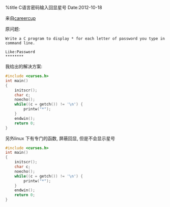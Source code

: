 %title C语言密码输入回显星号
Date:2012-10-18

来自[careercup](http://www.careercup.com/question?id=14866702)

原问题:

```
Write a C program to display * for each letter of password you type in command line.

Like:Password
********
```

我给出的解决方案:
```c
#include <curses.h>
int main()
{
	initscr(); 
	char c;
	noecho(); 
	while((c = getch()) != '\n') {
		printw("*");
	}
	endwin(); 
	return 0;
}
```

另外linux 下有专门的函数, 屏蔽回显, 但是不会显示星号

```c
#include <curses.h>
int main()
{
	initscr(); 
	char c;
	noecho(); 
	while((c = getch()) != '\n') {
		printw("*");
	}
	endwin(); 
	return 0;
}
```
